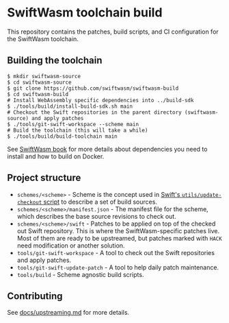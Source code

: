 # SwiftWasm toolchain build

This repository contains the patches, build scripts, and CI configuration for the SwiftWasm toolchain.

## Building the toolchain

```
$ mkdir swiftwasm-source
$ cd swiftwasm-source
$ git clone https://github.com/swiftwasm/swiftwasm-build
$ cd swiftwasm-build
# Install WebAssembly specific dependencies into ../build-sdk
$ ./tools/build/install-build-sdk.sh main
# Checkout the Swift repositories in the parent directory (swiftwasm-source) and apply patches
$ ./tools/git-swift-workspace --scheme main
# Build the toolchain (this will take a while)
$ ./tools/build/build-toolchain main
```

See [SwiftWasm book](https://book.swiftwasm.org/contribution-guide/how-to-build-toolchain.html) for more details about dependencies you need to install and how to build on Docker.

## Project structure

- `schemes/<scheme>` - Scheme is the concept used in [Swift's `utils/update-checkout` script](https://github.com/apple/swift/blob/main/utils/update-checkout) to describe a set of build sources.
- `schemes/<scheme>/manifest.json` - The manifest file for the scheme, which describes the base source revisions to check out.
- `schemes/<scheme>/swift` - Patches to be applied on top of the checked out Swift repository. This is where the SwiftWasm-specific patches live. Most of them are ready to be upstreamed, but patches marked with `HACK` need modification or another solution.
- `tools/git-swift-workspace` - A tool to check out the Swift repositories and apply patches.
- `tools/git-swift-update-patch` - A tool to help daily patch maintenance.
- `tools/build` - Scheme agnostic build scripts.

## Contributing

See [docs/upstreaming.md](docs/upstreaming.md) for more details.
